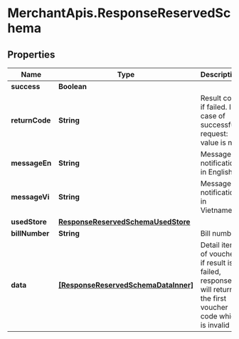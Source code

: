 # MerchantApis.ResponseReservedSchema

## Properties

Name | Type | Description | Notes
------------ | ------------- | ------------- | -------------
**success** | **Boolean** |  | [optional] 
**returnCode** | **String** | Result code if failed. In case of successful request: value is null | [optional] 
**messageEn** | **String** | Message notification in English | [optional] 
**messageVi** | **String** | Message notification in Vietnamese | [optional] 
**usedStore** | [**ResponseReservedSchemaUsedStore**](ResponseReservedSchemaUsedStore.md) |  | [optional] 
**billNumber** | **String** | Bill number | [optional] 
**data** | [**[ResponseReservedSchemaDataInner]**](ResponseReservedSchemaDataInner.md) | Detail items of voucher, if result is failed, response will return the first voucher code which is invalid | [optional] 


